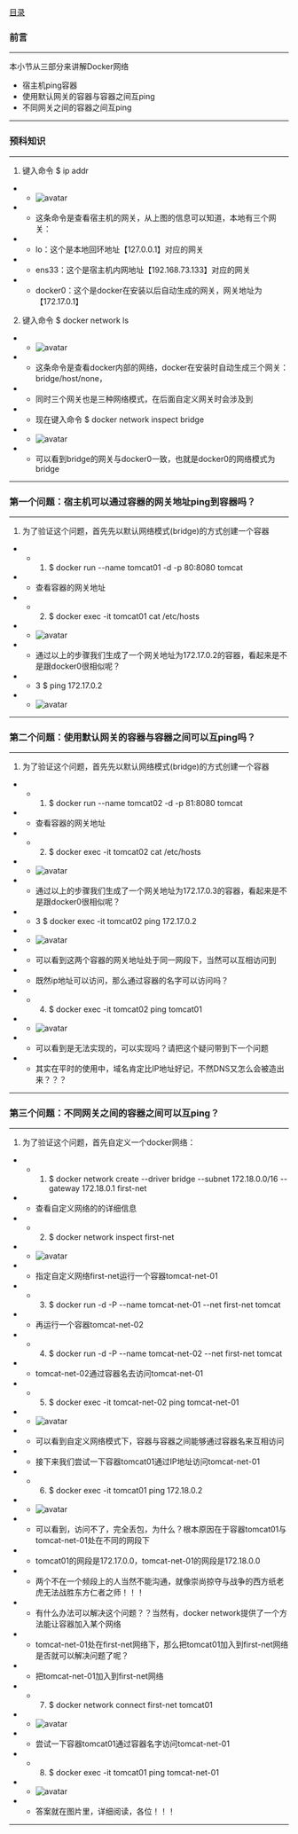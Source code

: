 [目录](../目录.md/)

### 前言  
---
本小节从三部分来讲解Docker网络
- 宿主机ping容器  
- 使用默认网关的容器与容器之间互ping  
- 不同网关之间的容器之间互ping  
---

### 预科知识
---
1. 键入命令 $ ip addr 
+ + ![avatar](/png/20.png)
+ + 这条命令是查看宿主机的网关，从上图的信息可以知道，本地有三个网关：
+ + lo：这个是本地回环地址【127.0.0.1】对应的网关
+ + ens33：这个是宿主机内网地址【192.168.73.133】对应的网关
+ + docker0：这个是docker在安装以后自动生成的网关，网关地址为【172.17.0.1】

2. 键入命令 $ docker network ls
+ + ![avatar](/png/21.png)
+ + 这条命令是查看docker内部的网络，docker在安装时自动生成三个网关：bridge/host/none，
+ + 同时三个网关也是三种网络模式，在后面自定义网关时会涉及到
+ + 现在键入命令 $ docker network inspect bridge
+ + ![avatar](/png/22.png)  
+ + 可以看到bridge的网关与docker0一致，也就是docker0的网络模式为bridge
---
### 第一个问题：宿主机可以通过容器的网关地址ping到容器吗？
---
1. 为了验证这个问题，首先先以默认网络模式(bridge)的方式创建一个容器
+ + 1. $ docker run --name tomcat01 -d -p 80:8080 tomcat 
+ + 查看容器的网关地址
+ + 2. $ docker exec -it tomcat01 cat /etc/hosts  
+ + ![avatar](/png/23.png)
+ + 通过以上的步骤我们生成了一个网关地址为172.17.0.2的容器，看起来是不是跟docker0很相似呢？
+ + 3 $ ping 172.17.0.2
+ + ![avatar](/png/24.png)

---
### 第二个问题：使用默认网关的容器与容器之间可以互ping吗？
---
1. 为了验证这个问题，首先先以默认网络模式(bridge)的方式创建一个容器
+ + 1. $ docker run --name tomcat02 -d -p 81:8080 tomcat 
+ + 查看容器的网关地址
+ + 2. $ docker exec -it tomcat02 cat /etc/hosts  
+ + ![avatar](/png/25.png)
+ + 通过以上的步骤我们生成了一个网关地址为172.17.0.3的容器，看起来是不是跟docker0很相似呢？
+ + 3 $ docker exec -it tomcat02 ping 172.17.0.2
+ + ![avatar](/png/26.png)
+ + 可以看到这两个容器的网关地址处于同一网段下，当然可以互相访问到
+ + 既然ip地址可以访问，那么通过容器的名字可以访问吗？
+ + 4. $ docker exec -it tomcat02 ping tomcat01
+ + ![avatar](/png/27.png)
+ + 可以看到是无法实现的，可以实现吗？请把这个疑问带到下一个问题
+ + 其实在平时的使用中，域名肯定比IP地址好记，不然DNS又怎么会被造出来？？？

---
### 第三个问题：不同网关之间的容器之间可以互ping？
---
1. 为了验证这个问题，首先自定义一个docker网络：
+ + 1. $ docker network create --driver bridge --subnet 172.18.0.0/16 --gateway 172.18.0.1 first-net
+ + 查看自定义网络的的详细信息
+ + 2. $ docker network inspect first-net  
+ + ![avatar](/png/28.png)
+ + 指定自定义网络first-net运行一个容器tomcat-net-01
+ + 3. $ docker run -d -P --name tomcat-net-01 --net first-net tomcat
+ + 再运行一个容器tomcat-net-02
+ + 4. $ docker run -d -P --name tomcat-net-02 --net first-net tomcat
+ + tomcat-net-02通过容器名去访问tomcat-net-01
+ + 5. $ docker exec -it tomcat-net-02 ping tomcat-net-01
+ + ![avatar](/png/29.png)
+ + 可以看到自定义网络模式下，容器与容器之间能够通过容器名来互相访问
+ + 接下来我们尝试一下容器tomcat01通过IP地址访问tomcat-net-01
+ + 6. $ docker exec -it tomcat01 ping 172.18.0.2
+ + ![avatar](/png/30.png)
+ + 可以看到，访问不了，完全丢包，为什么？根本原因在于容器tomcat01与tomcat-net-01处在不同的网段下
+ + tomcat01的网段是172.17.0.0，tomcat-net-01的网段是172.18.0.0
+ + 两个不在一个频段上的人当然不能沟通，就像崇尚掠夺与战争的西方纸老虎无法战胜东方仁者之师！！！
+ + 有什么办法可以解决这个问题？？当然有，docker network提供了一个方法能让容器加入某个网络
+ + tomcat-net-01处在first-net网络下，那么把tomcat01加入到first-net网络是否就可以解决问题了呢？
+ + 把tomcat-net-01加入到first-net网络
+ + 7. $ docker network connect first-net tomcat01
+ + ![avatar](/png/31.png)
+ + 尝试一下容器tomcat01通过容器名字访问tomcat-net-01
+ + 8. $ docker exec -it tomcat01 ping tomcat-net-01
+ + ![avatar](/png/32.png)
+ + 答案就在图片里，详细阅读，各位！！！
---

